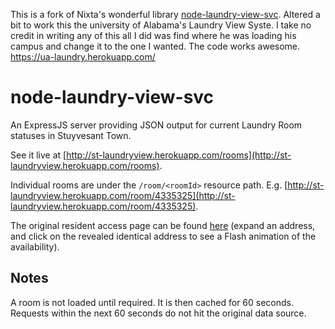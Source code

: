 This is a fork of Nixta's wonderful library [node-laundry-view-svc](https://github.com/nixta/node-laundry-view-svc). Altered a bit to work this the university of Alabama's Laundry View Syste. I take no credit in writing any of this all I did was find where he was loading his campus and change it to the one I wanted. The code works awesome. https://ua-laundry.herokuapp.com/

node-laundry-view-svc
=====================

An ExpressJS server providing JSON output for current Laundry Room statuses in Stuyvesant Town.

See it live at [http://st-laundryview.herokuapp.com/rooms](http://st-laundryview.herokuapp.com/rooms).

Individual rooms are under the `/room/<roomId>` resource path. E.g. [http://st-laundryview.herokuapp.com/room/4335325](http://st-laundryview.herokuapp.com/room/4335325).

The original resident access page can be found [here](http://www.laundryview.com/lvs.php?s=219) (expand an address, and click on the revealed identical address to see a Flash animation of the availability).

## Notes
A room is not loaded until required. It is then cached for 60 seconds. Requests within the next 60 seconds do not hit the original data source.
